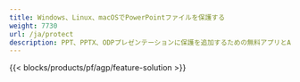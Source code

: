 ```yaml
---
title: Windows、Linux、macOSでPowerPointファイルを保護する
weight: 7730
url: /ja/protect
description: PPT、PPTX、ODPプレゼンテーションに保護を追加するための無料アプリとAPI
---
```


{{< blocks/products/pf/agp/feature-solution >}} 

